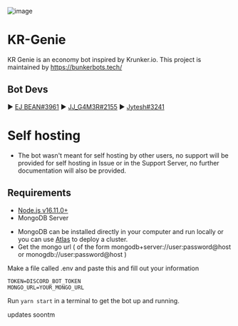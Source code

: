 ![image](https://user-images.githubusercontent.com/64283902/118817039-6c9f0000-b8d0-11eb-9a31-872542d0d51e.png)
# KR-Genie

KR Genie is an economy bot inspired by Krunker.io. This project is maintained by https://bunkerbots.tech/

## Bot Devs
► [EJ BEAN#3961](https://github.com/EJBEAN2op)
► [JJ_G4M3R#2155](https://github.com/JJ-G4M3R)
► [Jytesh#3241](https://github.com/Jytesh)

# Self hosting
- The bot wasn't meant for self hosting by other users, no support will be provided for self hosting in Issue or in the Support Server, no further documentation will also be provided.

## Requirements
- [Node.js v16.11.0+](https://github.com/nvm-sh/nvm)
- MongoDB Server

* MongoDB can be installed directly in your computer and run locally or you can use [Atlas](https://codeforgeek.com/mongodb-atlas-node-js/) to deploy a cluster.
* Get the mongo url ( of the form mongodb+server://user:password@host or monogdb://user:password@host )

Make a file called .env and paste this and fill out your information
```
TOKEN=DISCORD_BOT_TOKEN
MONGO_URL=YOUR_MONGO_URL
```
Run `yarn start` in a terminal to get the bot up and running.


updates soontm
